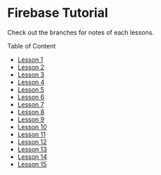 # Firebase Tutorial

Check out the branches for notes of each lessons.

Table of Content
<ul>
<li><a href="https://github.com/Anuj-Khadka/Firebase-Tutorial/tree/lesson-1">Lesson 1</a></li>
<li><a href="https://github.com/Anuj-Khadka/Firebase-Tutorial/tree/lesson-2">Lesson 2</a></li>
 <li><a href="https://github.com/Anuj-Khadka/Firebase-Tutorial/tree/lesson-3">Lesson 3</a></li>
 <li><a href="https://github.com/Anuj-Khadka/Firebase-Tutorial/tree/lesson-4">Lesson 4</a></li>
 <li><a href="https://github.com/Anuj-Khadka/Firebase-Tutorial/tree/lesson-5">Lesson 5</a></li>
 <li><a href="https://github.com/Anuj-Khadka/Firebase-Tutorial/tree/lesson-6">Lesson 6</a></li>
 <li><a href="https://github.com/Anuj-Khadka/Firebase-Tutorial/tree/lesson-7">Lesson 7</a></li>
 <li><a href="https://github.com/Anuj-Khadka/Firebase-Tutorial/tree/lesson-8">Lesson 8</a></li>
 <li><a href="https://github.com/Anuj-Khadka/Firebase-Tutorial/tree/lesson-9">Lesson 9</a></li>
 <li><a href="https://github.com/Anuj-Khadka/Firebase-Tutorial/tree/lesson-10">Lesson 10</a></li>
 <li><a href="https://github.com/Anuj-Khadka/Firebase-Tutorial/tree/lesson-11">Lesson 11</a></li>
 <li><a href="https://github.com/Anuj-Khadka/Firebase-Tutorial/tree/lesson-12">Lesson 12</a></li>
 <li><a href="https://github.com/Anuj-Khadka/Firebase-Tutorial/tree/lesson-11">Lesson 13</a></li>
 <li><a href="https://github.com/Anuj-Khadka/Firebase-Tutorial/tree/lesson-11">Lesson 14</a></li>
 <li><a href="https://github.com/Anuj-Khadka/Firebase-Tutorial/tree/lesson-11">Lesson 15</a></li>
</ul>

